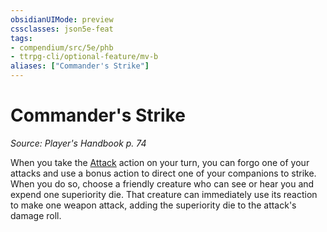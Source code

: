```yaml
---
obsidianUIMode: preview
cssclasses: json5e-feat
tags:
- compendium/src/5e/phb
- ttrpg-cli/optional-feature/mv-b
aliases: ["Commander's Strike"]
---
```

# Commander's Strike
*Source: Player's Handbook p. 74*  

When you take the [Attack](/compendium/rules/actions.md#Attack) action on your turn, you can forgo one of your attacks and use a bonus action to direct one of your companions to strike. When you do so, choose a friendly creature who can see or hear you and expend one superiority die. That creature can immediately use its reaction to make one weapon attack, adding the superiority die to the attack's damage roll.